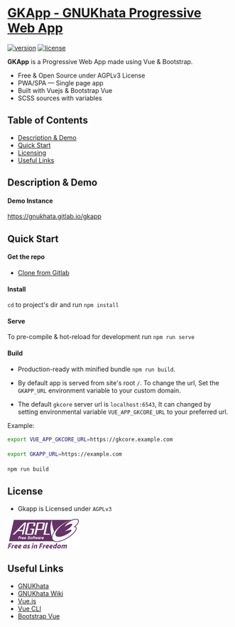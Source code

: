 # [GKApp - GNUKhata Progressive Web App](https://gitlab.com/gnukhata/gkapp)

[![version](https://img.shields.io/badge/version-0.0.1-blue.svg)](https://gitlab.com/gnukhata/gkapp)  [![license](https://img.shields.io/badge/license-AGPLv3-blue.svg)](https://gitlab.com/gnukhata/gkapp)

**GKApp** is a Progressive Web App made using Vue & Bootstrap.

* Free & Open Source under AGPLv3 License
* PWA/SPA — Single page app
* Built with Vuejs & Bootstrap Vue
* SCSS sources with variables

## Table of Contents

* [Description & Demo](#description--demo)
* [Quick Start](#quick-start)
* [Licensing](#licensing)
* [Useful Links](#useful-links)

## Description & Demo

#### Demo Instance

https://gnukhata.gitlab.io/gkapp

## Quick Start

#### Get the repo

* [Clone from Gitlab](https://gitlab.com/gnukhata/gkapp)

#### Install

`cd` to project's dir and run `npm install` 

#### Serve

To pre-compile & hot-reload for development run `npm run serve`

#### Build

* Production-ready with minified bundle `npm run build`.

* By default app is served from site's root `/`. To change the url, Set the `GKAPP_URL` environment variable to your custom domain. 

* The default `gkcore` server url is `localhost:6543`, It can changed by setting environmental
variable `VUE_APP_GKCORE_URL` to your preferred url.

Example:

```bash
export VUE_APP_GKCORE_URL=https://gkcore.example.com

export GKAPP_URL=https://example.com

npm run build
```

## License

- Gkapp is Licensed under `AGPLv3`

![AGPLv3](public/img/agpl3.png)

## Useful Links

- [GNUKhata](https://gnukhata.in/)
- [GNUKhata Wiki](https://gitlab.com/gnukhata/gkapp/-/wikis/home)
- [Vue.js](https://vuejs.org)
- [Vue CLI](https://cli.vuejs.org)
- [Bootstrap Vue](https://bootstrap-vue.org)
